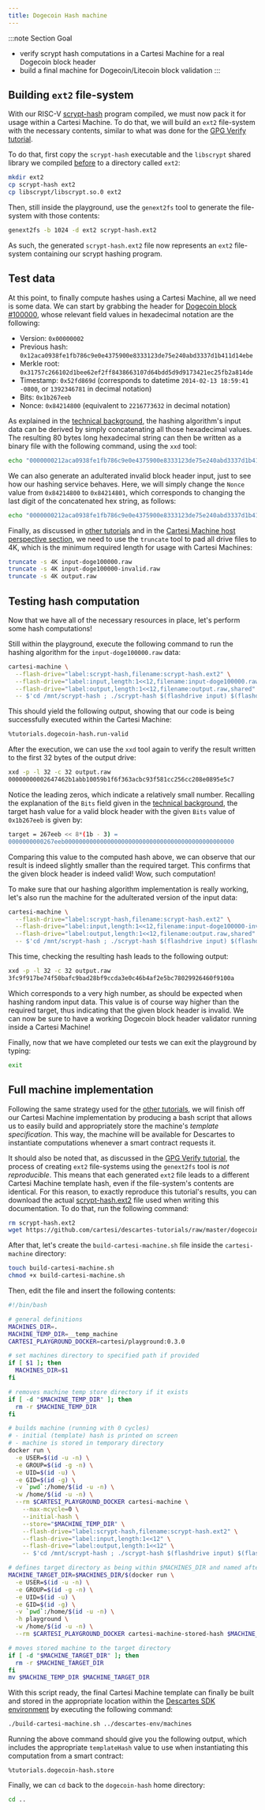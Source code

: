 ```yaml
---
title: Dogecoin Hash machine
---
```


:::note Section Goal
- verify scrypt hash computations in a Cartesi Machine for a real Dogecoin block header
- build a final machine for Dogecoin/Litecoin block validation
:::

## Building `ext2` file-system

With our RISC-V [scrypt-hash](../dogecoin-hash/scrypt-c/#dogecoinlitecoin-scrypt-computation) program compiled, we must now pack it for usage within a Cartesi Machine. To do that, we will build an `ext2` file-system with the necessary contents, similar to what was done for the [GPG Verify tutorial](../gpg-verify/ext2-gpg/#building-an-ext2-file-system).

To do that, first copy the `scrypt-hash` executable and the `libscrypt` shared library we compiled [before](../dogecoin-hash/scrypt-c) to a directory called `ext2`:

```bash
mkdir ext2
cp scrypt-hash ext2
cp libscrypt/libscrypt.so.0 ext2
```

Then, still inside the playground, use the `genext2fs` tool to generate the file-system with those contents:

```bash
genext2fs -b 1024 -d ext2 scrypt-hash.ext2
```

As such, the generated `scrypt-hash.ext2` file now represents an `ext2` file-system containing our scrypt hashing program.

## Test data

At this point, to finally compute hashes using a Cartesi Machine, all we need is some data. We can start by grabbing the header for [Dogecoin block #100000](https://dogechain.info/block/100000), whose relevant field values in hexadecimal notation are the following:

- Version: `0x00000002`
- Previous hash: `0x12aca0938fe1fb786c9e0e4375900e8333123de75e240abd3337d1b411d14ebe`
- Merkle root: `0x31757c266102d1bee62ef2ff8438663107d64bdd5d9d9173421ec25fb2a814de`
- Timestamp: `0x52fd869d` (corresponds to datetime `2014-02-13 18:59:41 -0800`, or `1392346781` in decimal notation)
- Bits: `0x1b267eeb`
- Nonce: `0x84214800` (equivalent to `2216773632` in decimal notation)

As explained in the [technical background](../dogecoin-hash/create-project/#technical-background), the hashing algorithm's input data can be derived by simply concatenating all those hexadecimal values. The resulting 80 bytes long hexadecimal string can then be written as a binary file with the following command, using the `xxd` tool:

```bash
echo "0000000212aca0938fe1fb786c9e0e4375900e8333123de75e240abd3337d1b411d14ebe31757c266102d1bee62ef2ff8438663107d64bdd5d9d9173421ec25fb2a814de52fd869d1b267eeb84214800" | xxd -r -p > input-doge100000.raw
```

We can also generate an adulterated invalid block header input, just to see how our hashing service behaves. Here, we will simply change the `Nonce` value from `0x84214800` to `0x84214801`, which corresponds to changing the last digit of the concatenated hex string, as follows:

```bash
echo "0000000212aca0938fe1fb786c9e0e4375900e8333123de75e240abd3337d1b411d14ebe31757c266102d1bee62ef2ff8438663107d64bdd5d9d9173421ec25fb2a814de52fd869d1b267eeb84214801" | xxd -r -p > input-doge100000-invalid.raw
```

Finally, as discussed in [other tutorials](../calculator/cartesi-machine/#performing-calculations-with-a-cartesi-machine) and in the [Cartesi Machine host perspective section](/docs/machine/host/cmdline#flash-drives), we need to use the `truncate` tool to pad all drive files to 4K, which is the minimum required length for usage with Cartesi Machines:

```bash
truncate -s 4K input-doge100000.raw
truncate -s 4K input-doge100000-invalid.raw
truncate -s 4K output.raw
```

## Testing hash computation

Now that we have all of the necessary resources in place, let's perform some hash computations!

Still within the playground, execute the following command to run the hashing algorithm for the `input-doge100000.raw` data:

```bash
cartesi-machine \
  --flash-drive="label:scrypt-hash,filename:scrypt-hash.ext2" \
  --flash-drive="label:input,length:1<<12,filename:input-doge100000.raw" \
  --flash-drive="label:output,length:1<<12,filename:output.raw,shared" \
  -- $'cd /mnt/scrypt-hash ; ./scrypt-hash $(flashdrive input) $(flashdrive output)'
```

This should yield the following output, showing that our code is being successfully executed within the Cartesi Machine:

```bash
%tutorials.dogecoin-hash.run-valid
```

After the execution, we can use the `xxd` tool again to verify the result written to the first 32 bytes of the output drive:

```bash
xxd -p -l 32 -c 32 output.raw
00000000002647462b1abb10059b1f6f363acbc93f581cc256cc208e0895e5c7
```

Notice the leading zeros, which indicate a relatively small number. Recalling the explanation of the `Bits` field given in the [technical background](../dogecoin-hash/create-project/#technical-background), the target hash value for a valid block header with the given `Bits` value of `0x1b267eeb` is given by:

```bash
target = 267eeb << 8*(1b - 3) =
0000000000267eeb000000000000000000000000000000000000000000000000
```

Comparing this value to the computed hash above, we can observe that our result is indeed slightly smaller than the required target. This confirms that the given block header is indeed valid! Wow, such computation!

To make sure that our hashing algorithm implementation is really working, let's also run the machine for the adulterated version of the input data:

```bash
cartesi-machine \
  --flash-drive="label:scrypt-hash,filename:scrypt-hash.ext2" \
  --flash-drive="label:input,length:1<<12,filename:input-doge100000-invalid.raw" \
  --flash-drive="label:output,length:1<<12,filename:output.raw,shared" \
  -- $'cd /mnt/scrypt-hash ; ./scrypt-hash $(flashdrive input) $(flashdrive output)'
```

This time, checking the resulting hash leads to the following output:

```bash
xxd -p -l 32 -c 32 output.raw
3fc9f917be74f50bafc9bad28bf9ccda3e0c46b4af2e5bc78029926460f9100a
```

Which corresponds to a very high number, as should be expected when hashing random input data. This value is of course way higher than the required target, thus indicating that the given block header is invalid. We can now be sure to have a working Dogecoin block header validator running inside a Cartesi Machine!

Finally, now that we have completed our tests we can exit the playground by typing:

```bash
exit
```


## Full machine implementation

Following the same strategy used for the [other tutorials](../helloworld/cartesi-machine#cartesi-machine-for-the-hello-world-dapp), we will finish off our Cartesi Machine implementation by producing a bash script that allows us to easily build and appropriately store the machine's *template specification*. This way, the machine will be available for Descartes to instantiate computations whenever a smart contract requests it.

It should also be noted that, as discussed in the [GPG Verify tutorial](../gpg-verify/cartesi-machine/#full-machine-implementation), the process of creating `ext2` file-systems using the `genext2fs` tool is *not reproducible*. This means that each generated `ext2` file leads to a different Cartesi Machine template hash, even if the file-system's contents are identical. For this reason, to exactly reproduce this tutorial's results, you can download the actual [scrypt-hash.ext2](https://github.com/cartesi/descartes-tutorials/tree/master/dogecoin-hash/cartesi-machine) file used when writing this documentation. To do that, run the following command:

```bash
rm scrypt-hash.ext2
wget https://github.com/cartesi/descartes-tutorials/raw/master/dogecoin-hash/cartesi-machine/scrypt-hash.ext2
```

After that, let's create the `build-cartesi-machine.sh` file inside the `cartesi-machine` directory:

```bash
touch build-cartesi-machine.sh
chmod +x build-cartesi-machine.sh
```

Then, edit the file and insert the following contents:

```bash
#!/bin/bash

# general definitions
MACHINES_DIR=.
MACHINE_TEMP_DIR=__temp_machine
CARTESI_PLAYGROUND_DOCKER=cartesi/playground:0.3.0

# set machines directory to specified path if provided
if [ $1 ]; then
  MACHINES_DIR=$1
fi

# removes machine temp store directory if it exists
if [ -d "$MACHINE_TEMP_DIR" ]; then
  rm -r $MACHINE_TEMP_DIR
fi

# builds machine (running with 0 cycles)
# - initial (template) hash is printed on screen
# - machine is stored in temporary directory
docker run \
  -e USER=$(id -u -n) \
  -e GROUP=$(id -g -n) \
  -e UID=$(id -u) \
  -e GID=$(id -g) \
  -v `pwd`:/home/$(id -u -n) \
  -w /home/$(id -u -n) \
  --rm $CARTESI_PLAYGROUND_DOCKER cartesi-machine \
    --max-mcycle=0 \
    --initial-hash \
    --store="$MACHINE_TEMP_DIR" \
    --flash-drive="label:scrypt-hash,filename:scrypt-hash.ext2" \
    --flash-drive="label:input,length:1<<12" \
    --flash-drive="label:output,length:1<<12" \
    -- $'cd /mnt/scrypt-hash ; ./scrypt-hash $(flashdrive input) $(flashdrive output)'

# defines target directory as being within $MACHINES_DIR and named after the stored machine's hash
MACHINE_TARGET_DIR=$MACHINES_DIR/$(docker run \
  -e USER=$(id -u -n) \
  -e GROUP=$(id -g -n) \
  -e UID=$(id -u) \
  -e GID=$(id -g) \
  -v `pwd`:/home/$(id -u -n) \
  -h playground \
  -w /home/$(id -u -n) \
  --rm $CARTESI_PLAYGROUND_DOCKER cartesi-machine-stored-hash $MACHINE_TEMP_DIR/)

# moves stored machine to the target directory
if [ -d "$MACHINE_TARGET_DIR" ]; then
  rm -r $MACHINE_TARGET_DIR
fi
mv $MACHINE_TEMP_DIR $MACHINE_TARGET_DIR
```

With this script ready, the final Cartesi Machine template can finally be built and stored in the appropriate location within the [Descartes SDK environment](../descartes-env) by executing the following command:

```bash
./build-cartesi-machine.sh ../descartes-env/machines
```

Running the above command should give you the following output, which includes the appropriate `templateHash` value to use when instantiating this computation from a smart contract:

```
%tutorials.dogecoin-hash.store
```

Finally, we can `cd` back to the `dogecoin-hash` home directory:

```bash
cd ..
```
